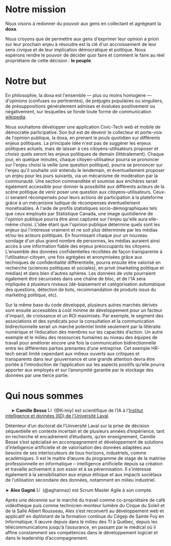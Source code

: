 
# Notre mission 

Nous visons à redonner du pouvoir aux gens en collectant et agrégeant la **doxa**.

Nous croyons que de permettre aux gens d'exprimer leur opinion a priori sur leur prochain enjeu à résoudre est la clé d'un accroissement de leur sens civique et de leur implication démocratique et politique. Nous espérons rendre le pouvoir de décider quoi faire et comment le faire au réel propriétaire de cette décision : **le peuple**.

# Notre but 

En philosophie, la doxa est l'ensemble — plus ou moins homogène — d'opinions (confuses ou pertinentes), de préjugés populaires ou singuliers, de présuppositions généralement admises et évaluées positivement ou négativement, sur lesquelles se fonde toute forme de communication [wikipedia](https://en.wikipedia.org/wiki/Doxa).

Nous souhaitons développer une application Civic-Tech web et mobile de démocratie participative. Son but est de devenir le collecteur et porte-voix de l'opinion publique, la doxa, en prenant le pouls quotidien sur différents enjeux politiques. La principale idée n'est pas de suggérer les enjeux politiques actuels, mais de laisser à ces citoyens-utilisateurs proposer et choisir quels seront les enjeux politiques de demain (littéralement). Chaque jour, en quelque minutes, chaque citoyen-utilisateur pourra se prononcer sur l'enjeu choisi la veille (une question politique), pourra se prononcer sur l'enjeu qu'il souhaite voir entendu le lendemain, et éventuellement proposer un enjeu pour les jours suivants, via un mécanisme de modération par la communauté. Une section commanditée et soumise aux enchères serait également accessible pour donner la possibilité aux différents acteurs de la scène politique de venir poser une question aux citoyens-utilisateurs. Ceux-ci seraient récompensés pour leurs actions de participation à la plateforme grâce à un mécanisme ludique de récompenses éventuellement monétisables.
À l'aide de profils statistiques socio-démographiques tels que ceux employés par Statistique Canada, une image quotidienne de l'opinion publique pourra être ainsi capturée sur l'enjeu qu'elle aura elle-même choisi. L'idée étant que l'opinion publique détermine quels sont les enjeux qui l'intéresse vraiment et ne soit plus déterminée par les médias et/ou les acteurs politiques. En fournissant chaque jour un nouveau sondage d'un plus grand nombre de personnes, les médias auraient ainsi accès à une information fiable des enjeux préoccupants les citoyens. L'ensemble des données confidentielles récoltées de façon transparente à l’utilisateur-citoyen, une fois agrégées et anonymisées grâce aux techniques de confidentialité différentielle, pourra ensuite être valorisé en recherche (sciences politiques et sociales), en privé (marketing politique et médias) et dans bien d'autres sphères. Les données de vote pourraient également être sécurisées dans une chaîne de bloc, et de l'IA sera impliquée à plusieurs niveaux (dé-biaisement et catégorisation automatique des questions, détection de bots, recommandation de produits issus du marketing politique, etc).  

Sur la même base du code développé, plusieurs autres marchés dérivés sont ensuite accessibles à coût minime de développement pour un facteur d'impact, de croissance et un ROI maximisés. Par exemple, le segment des associations et des syndicats pour la consultation et la communication bidirectionnelle serait un marché potentiel limité seulement par la littératie numérique et l’éducation des membres sur les capacités d’action. Un autre exemple et le milieu des ressources humaines au niveau des équipes de travail pour améliorer encore une fois la communication bidirectionnelle entre les différentes parties prenantes d’une entreprise. Cet exemple HR-tech serait limité cependant aux milieux ouverts aux critiques et transparents dans leur gouvernance et une grande attention devra être portée à l’introduction de l’application sur les aspects positifs qu’elle pourra apporter aux employés et sur l’anonymité garantie par le stockage des données par une tierce partie.

# Qui nous sommes
 
➤ **Camille Besse** [<img alt="LinkedIn" height="15pc" src="https://cdn-icons-png.flaticon.com/512/174/174857.png"/>](https://www.linkedin.com/in/camillebesse/) (@K-miy) est scientifique de l’IA à l’[Institut intelligence et données (IID) de l’Université Laval](https://iid.ulaval.ca).




Détenteur d’un doctorat de l’Université Laval sur la prise de décision séquentielle en contexte incertain et de plusieurs années d’expérience, tant en recherche et encadrement d’étudiants, qu’en enseignement, Camille Besse s’est spécialisé en accompagnement et développement de solutions d’intelligence artificielle et de valorisation des données adaptées aux besoins de ses interlocuteurs de tous horizons, industriels, comme académiques. Il est le maitre d’œuvre du programme de stage de la maitrise professionnelle en informatique – intelligence artificielle depuis sa création et travaille activement à son essor et à sa pérennisation. Il s’intéresse également à la sensibilisation aux enjeux éthique et aux impacts sociétaux de l’utilisation secondaire des données, notamment en milieu industriel.

➤ **Alex Gagné** [<img alt="LinkedIn" height="15pc" src="https://cdn-icons-png.flaticon.com/512/174/174857.png"/>](https://www.linkedin.com/in/alex-gagn%C3%A9-4092/) (@aghannaz) est Scrum Master Agile à son compte.

Après une décennie sur le marché du travail comme co-propriétaire de café vidéothèque puis comme technicien-monteur lumière du Cirque du Soleil et de la Salle Albert Rousseau, Alex s’est reconverti au développement web et applicatif en diplômant de la formation continue du Cégep de Sainte Foy en Informatique. Il œuvre depuis dans le milieu des TI à Québec, depuis les télécommunications jusqu’à l’assurance, en passant par le médical où il affine constamment ses compétences dans le développement logiciel et dans le leadership d’accompagnement.
